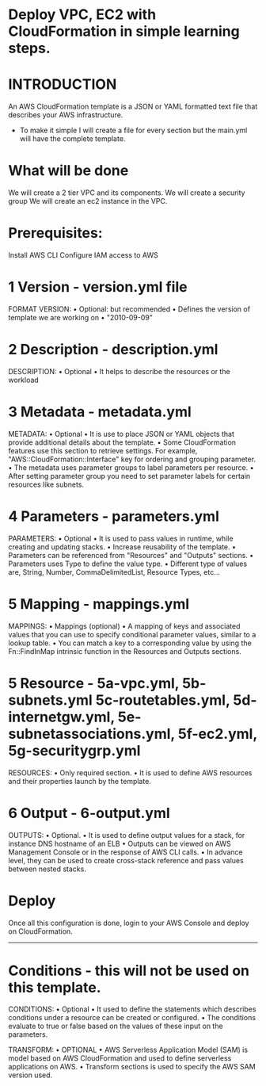 # Deploy VPC, EC2 with CloudFormation in simple learning steps.
# INTRODUCTION
An AWS CloudFormation template is a JSON or YAML formatted text file that describes your AWS infrastructure. 
- To make it simple I will create a file for every section but the main.yml will have the complete template.

# What will be done
We will create a 2 tier VPC and its components.
We will create a security group
We will create an ec2 instance in the VPC.

# Prerequisites:
Install AWS CLI
Configure IAM access to AWS

# 1 Version - version.yml file
FORMAT VERSION:
	• Optional: but recommended 
	• Defines the version of template we are working on
	• "2010-09-09"

# 2 Description - description.yml
DESCRIPTION:
	• Optional
	• It helps to describe the resources or the workload

# 3 Metadata - metadata.yml
METADATA:
	• Optional
	• It is use to place JSON or YAML objects that provide additional details about the template.
	• Some CloudFormation features use this section to retrieve settings. For example, "AWS::CloudFormation::Interface" key for ordering and grouping parameter.
    • The metadata uses parameter groups to label parameters per resource.
	• After setting parameter group you need to set parameter labels for certain resources like subnets.

# 4 Parameters - parameters.yml
PARAMETERS:
	• Optional
	• It is used to pass values in runtime, while creating and updating stacks.
	• Increase reusability of the template.
	• Parameters can be referenced from "Resources" and "Outputs" sections.
    • Parameters uses Type to define the value type.
    • Different type of values are, String, Number, CommaDelimitedList, Resource Types, etc...

# 5 Mapping - mappings.yml
MAPPINGS:
    • Mappings (optional)
    • A mapping of keys and associated values that you can use to specify conditional parameter values, similar to a lookup table. 
    • You can match a key to a corresponding value by using the Fn::FindInMap intrinsic function in the Resources and Outputs sections.

# 5 Resource - 5a-vpc.yml, 5b-subnets.yml 5c-routetables.yml, 5d-internetgw.yml, 5e-subnetassociations.yml, 5f-ec2.yml, 5g-securitygrp.yml
RESOURCES:
	• Only required section.
	• It is used to define AWS resources and their properties launch by the template.

# 6 Output - 6-output.yml
OUTPUTS:
	• Optional.
	• It is used to define output values for a stack, for instance DNS hostname of an ELB
	• Outputs can be viewed on AWS Management Console or in the response of AWS CLI calls.
	• In advance level, they can be used to create cross-stack reference and pass values between nested stacks.

# Deploy
Once all this configuration is done, login to your AWS Console and deploy on CloudFormation.

***************************************************************************************************************

#  Conditions - this will not be used on this template.
CONDITIONS:
	• Optional
	• It used to define the statements which describes conditions under a resource can be created or configured.
    • The conditions evaluate to true or false based on the values of these input on the parameters. 

TRANSFORM:
	• OPTIONAL
	• AWS Serverless Application Model (SAM) is model based on AWS CloudFormation and used to define serverless applications on AWS.
    • Transform sections is used to specify the AWS SAM version used.


